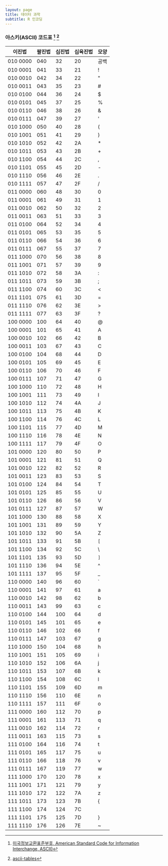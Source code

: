 ```yaml
---
layout: page
title: 데이터 과학
subtitle: R 인코딩
---
```


### 아스키(ASCII) 코드표 [^ascii-table] [^ascii-generator]


[^ascii-table]: [미국정보교환표준부호, American Standard Code for Information Interchange, ASCII)](https://ko.wikipedia.org/wiki/미국정보교환표준부호)

[^ascii-generator]: [ascii-tables](https://ozh.github.io/ascii-tables/)

|  이진법    | 팔진법| 십진법| 십육진법 |  모양 |
|----------|-----|-----|-------|--------|
| 010 0000 | 040 | 32  | 20  | 공백     |
| 010 0001 | 041 | 33  | 21  | !       |
| 010 0010 | 042 | 34  | 22  | "       |
| 010 0011 | 043 | 35  | 23  | #       |
| 010 0100 | 044 | 36  | 24  | $       |
| 010 0101 | 045 | 37  | 25  | %       |
| 010 0110 | 046 | 38  | 26  | &       |
| 010 0111 | 047 | 39  | 27  | '       |
| 010 1000 | 050 | 40  | 28  | (       |
| 010 1001 | 051 | 41  | 29  | )       |
| 010 1010 | 052 | 42  | 2A  | *       |
| 010 1011 | 053 | 43  | 2B  | +       |
| 010 1100 | 054 | 44  | 2C  | ,       |
| 010 1101 | 055 | 45  | 2D  | -       |
| 010 1110 | 056 | 46  | 2E  | .       |
| 010 1111 | 057 | 47  | 2F  | /       |
| 011 0000 | 060 | 48  | 30  | 0       |
| 011 0001 | 061 | 49  | 31  | 1       |
| 011 0010 | 062 | 50  | 32  | 2       |
| 011 0011 | 063 | 51  | 33  | 3       |
| 011 0100 | 064 | 52  | 34  | 4       |
| 011 0101 | 065 | 53  | 35  | 5       |
| 011 0110 | 066 | 54  | 36  | 6       |
| 011 0111 | 067 | 55  | 37  | 7       |
| 011 1000 | 070 | 56  | 38  | 8       |
| 011 1001 | 071 | 57  | 39  | 9       |
| 011 1010 | 072 | 58  | 3A  | :       |
| 011 1011 | 073 | 59  | 3B  | ;       |
| 011 1100 | 074 | 60  | 3C  | <       |
| 011 1101 | 075 | 61  | 3D  | =       |
| 011 1110 | 076 | 62  | 3E  | >       |
| 011 1111 | 077 | 63  | 3F  | ?       |
| 100 0000 | 100 | 64  | 40  | @       |
| 100 0001 | 101 | 65  | 41  | A       |
| 100 0010 | 102 | 66  | 42  | B       |
| 100 0011 | 103 | 67  | 43  | C       |
| 100 0100 | 104 | 68  | 44  | D       |
| 100 0101 | 105 | 69  | 45  | E       |
| 100 0110 | 106 | 70  | 46  | F       |
| 100 0111 | 107 | 71  | 47  | G       |
| 100 1000 | 110 | 72  | 48  | H       |
| 100 1001 | 111 | 73  | 49  | I       |
| 100 1010 | 112 | 74  | 4A  | J       |
| 100 1011 | 113 | 75  | 4B  | K       |
| 100 1100 | 114 | 76  | 4C  | L       |
| 100 1101 | 115 | 77  | 4D  | M       |
| 100 1110 | 116 | 78  | 4E  | N       |
| 100 1111 | 117 | 79  | 4F  | O       |
| 101 0000 | 120 | 80  | 50  | P       |
| 101 0001 | 121 | 81  | 51  | Q       |
| 101 0010 | 122 | 82  | 52  | R       |
| 101 0011 | 123 | 83  | 53  | S       |
| 101 0100 | 124 | 84  | 54  | T       |
| 101 0101 | 125 | 85  | 55  | U       |
| 101 0110 | 126 | 86  | 56  | V       |
| 101 0111 | 127 | 87  | 57  | W       |
| 101 1000 | 130 | 88  | 58  | X       |
| 101 1001 | 131 | 89  | 59  | Y       |
| 101 1010 | 132 | 90  | 5A  | Z       |
| 101 1011 | 133 | 91  | 5B  | `[`     |
| 101 1100 | 134 | 92  | 5C  | \       |
| 101 1101 | 135 | 93  | 5D  | `]`     |
| 101 1110 | 136 | 94  | 5E  | ^       |
| 101 1111 | 137 | 95  | 5F  | _       |
| 110 0000 | 140 | 96  | 60  | `       |
| 110 0001 | 141 | 97  | 61  | a       |
| 110 0010 | 142 | 98  | 62  | b       |
| 110 0011 | 143 | 99  | 63  | c       |
| 110 0100 | 144 | 100 | 64  | d       |
| 110 0101 | 145 | 101 | 65  | e       |
| 110 0110 | 146 | 102 | 66  | f       |
| 110 0111 | 147 | 103 | 67  | g       |
| 110 1000 | 150 | 104 | 68  | h       |
| 110 1001 | 151 | 105 | 69  | i       |
| 110 1010 | 152 | 106 | 6A  | j       |
| 110 1011 | 153 | 107 | 6B  | k       |
| 110 1100 | 154 | 108 | 6C  | l       |
| 110 1101 | 155 | 109 | 6D  | m       |
| 110 1110 | 156 | 110 | 6E  | n       |
| 110 1111 | 157 | 111 | 6F  | o       |
| 111 0000 | 160 | 112 | 70  | p       |
| 111 0001 | 161 | 113 | 71  | q       |
| 111 0010 | 162 | 114 | 72  | r       |
| 111 0011 | 163 | 115 | 73  | s       |
| 111 0100 | 164 | 116 | 74  | t       |
| 111 0101 | 165 | 117 | 75  | u       |
| 111 0110 | 166 | 118 | 76  | v       |
| 111 0111 | 167 | 119 | 77  | w       |
| 111 1000 | 170 | 120 | 78  | x       |
| 111 1001 | 171 | 121 | 79  | y       |
| 111 1010 | 172 | 122 | 7A  | z       |
| 111 1011 | 173 | 123 | 7B  | {       |
| 111 1100 | 174 | 124 | 7C  | |       |
| 111 1101 | 175 | 125 | 7D  | }       |
| 111 1110 | 176 | 126 | 7E  | ~       |

